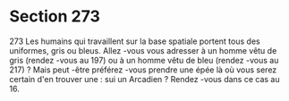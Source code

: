 # Section 273

273
Les humains qui travaillent sur la base spatiale portent tous des
uniformes, gris ou bleus. Allez -vous vous adresser à un homme
vêtu de gris (rendez -vous au 197) ou à un homme vêtu de bleu
(rendez -vous au 217) ? Mais peut -être préférez -vous prendre une
épée là où vous serez certain d'en trouver une : sui un Arcadien ?
Rendez -vous dans ce cas au 16.